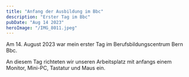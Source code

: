 ```yaml
---
title: "Anfang der Ausbildung im Bbc"
description: "Erster Tag im Bbc"
pubDate: "Aug 14 2023"
heroImage: "/IMG_8011.jpeg"
---
```


Am 14. August 2023 war mein erster Tag im Berufsbildungscentrum Bern Bbc.

An diesem Tag richteten wir unseren Arbeitsplatz mit anfangs einem Monitor, Mini-PC, Tastatur und Maus ein.


